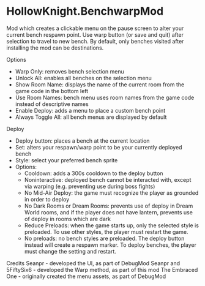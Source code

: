 # HollowKnight.BenchwarpMod

Mod which creates a clickable menu on the pause screen to alter your current bench respawn point. Use warp button (or save and quit) after selection to travel to new bench. By default, only benches visited after installing the mod can be destinations.

Options
- Warp Only: removes bench selection menu
- Unlock All: enables all benches on the selection menu
- Show Room Name: displays the name of the current room from the game code in the bottom left
- Use Room Names: bench menu uses room names from the game code instead of descriptive names
- Enable Deploy: adds a menu to place a custom bench point
- Always Toggle All: all bench menus are displayed by default

Deploy
- Deploy button: places a bench at the current location
- Set: alters your respawn/warp point to be your currently deployed bench
- Style: select your preferred bench sprite
- Options:
	- Cooldown: adds a 300s cooldown to the deploy button
	- Noninteractive: deployed bench cannot be interacted with, except via warping (e.g. preventing use during boss fights)
	- No Mid-Air Deploy: the game must recognize the player as grounded in order to deploy
	- No Dark Rooms or Dream Rooms: prevents use of deploy in Dream World rooms, and if the player does not have lantern, prevents use of deploy in rooms which are dark
	- Reduce Preloads: when the game starts up, only the selected style is preloaded. To use other styles, the player must restart the game.
	- No preloads: no bench styles are preloaded. The deploy button instead will create a respawn marker. To deploy benches, the player must change the setting and restart.

Credits
Seanpr - developed the UI, as part of DebugMod
Seanpr and 5FiftySix6 - developed the Warp method, as part of this mod
The Embraced One - originally created the menu assets, as part of DebugMod
